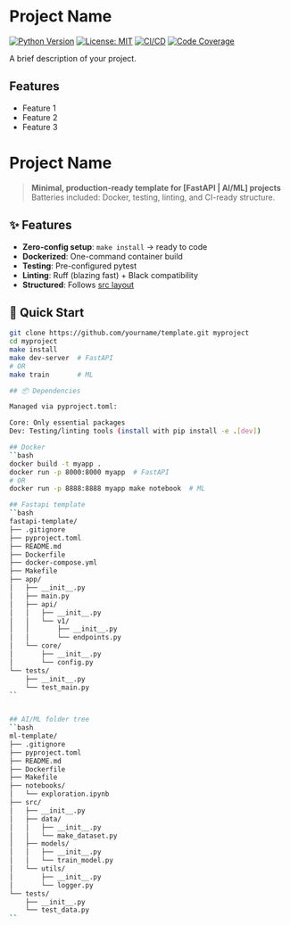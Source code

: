 # Project Name

[![Python Version](https://img.shields.io/badge/python-3.12%2B-blue)]()
[![License: MIT](https://img.shields.io/badge/License-MIT-yellow.svg)](https://opensource.org/licenses/MIT)
[![CI/CD](https://github.com/username/project-name/actions/workflows/ci-cd.yml/badge.svg)](https://github.com/username/project-name/actions/workflows/ci-cd.yml)
[![Code Coverage](https://codecov.io/gh/username/project-name/branch/main/graph/badge.svg)](https://codecov.io/gh/username/project-name)

A brief description of your project.

## Features

- Feature 1
- Feature 2
- Feature 3

# Project Name

> **Minimal, production-ready template for [FastAPI | AI/ML] projects**  
> Batteries included: Docker, testing, linting, and CI-ready structure.

## ✨ Features
- **Zero-config setup**: `make install` → ready to code
- **Dockerized**: One-command container build
- **Testing**: Pre-configured pytest
- **Linting**: Ruff (blazing fast) + Black compatibility
- **Structured**: Follows [src layout](https://packaging.python.org/en/latest/discussions/src-layout-vs-flat-layout/)

## 🚀 Quick Start
```bash
git clone https://github.com/yourname/template.git myproject
cd myproject
make install
make dev-server  # FastAPI
# OR
make train       # ML

## 📦 Dependencies

Managed via pyproject.toml:

Core: Only essential packages
Dev: Testing/linting tools (install with pip install -e .[dev])

## Docker
``bash
docker build -t myapp .
docker run -p 8000:8000 myapp  # FastAPI
# OR
docker run -p 8888:8888 myapp make notebook  # ML

## Fastapi template
``bash
fastapi-template/
├── .gitignore
├── pyproject.toml
├── README.md
├── Dockerfile
├── docker-compose.yml
├── Makefile
├── app/
│   ├── __init__.py
│   ├── main.py
│   ├── api/
│   │   ├── __init__.py
│   │   └── v1/
│   │       ├── __init__.py
│   │       └── endpoints.py
│   └── core/
│       ├── __init__.py
│       └── config.py
└── tests/
    ├── __init__.py
    └── test_main.py
``


## AI/ML folder tree
``bash
ml-template/
├── .gitignore
├── pyproject.toml
├── README.md
├── Dockerfile
├── Makefile
├── notebooks/
│   └── exploration.ipynb
├── src/
│   ├── __init__.py
│   ├── data/
│   │   ├── __init__.py
│   │   └── make_dataset.py
│   ├── models/
│   │   ├── __init__.py
│   │   └── train_model.py
│   └── utils/
│       ├── __init__.py
│       └── logger.py
└── tests/
    ├── __init__.py
    └── test_data.py
``
